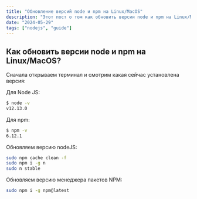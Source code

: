 ```yaml
---
title: "Обновление версий node и npm на Linux/MacOS"
description: "Этот пост о том как обновить версии node и npm на Linux/MacOS"
date: "2024-05-29"
tags: ["nodejs", "guide"]
---
```


## Как обновить версии node и npm на Linux/MacOS?

Сначала открываем терминал и смотрим какая сейчас установлена версия:

Для Node JS:

```bash
$ node -v
v12.13.0
```

Для npm:

```bash
$ npm -v
6.12.1
```

Обновляем версию nodeJS:

```bash
sudo npm cache clean -f
sudo npm i -g n
sudo n stable
```

Обновляем версию менеджера пакетов NPM:

```bash
sudo npm i -g npm@latest
```
